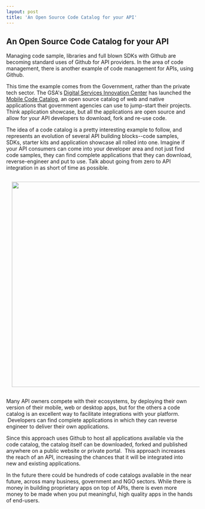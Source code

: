 ```yaml
---
layout: post
title: 'An Open Source Code Catalog for your API'
---
```

<h2>An Open Source Code Catalog for your API</h2>
<p>Managing code sample, libraries and full blown SDKs with Github are becoming standard uses of Github for API providers. In the area of code management, there is another example of code management for APIs, using Github. &nbsp;</p>
<p>This time the example comes from the Government, rather than the private tech sector. The GSA's&nbsp;<a href="http://gsablogs.gsa.gov/dsic/">Digital Services Innovation Center</a> has launched the <a href="http://gsa.github.io/Mobile-Code-Catalog/">Mobile Code Catalog</a>, an open source catalog of web and native applications that government agencies can use to jump-start their projects. Think application showcase, but all the applications are open source and allow for your API developers to download, fork and re-use code.</p>
<p>The idea of a code catalog is a pretty interesting example to follow, and represents an evolution of several API building blocks--code samples, SDKs, starter kits and application showcase all rolled into one.  Imagine if your API consumers can come into your developer area and not just find code samples, they can find complete applications that they can download, reverse-engineer and put to use.  Talk about going from zero to API integration in as short of time as possible.</p>
<p><a href="http://gsa.github.io/Mobile-Code-Catalog/"><img style="padding: 15px; display: block; margin-left: auto; margin-right: auto;" src="https://s3.amazonaws.com/kinlane-productions/federal-strategy/mobile-code-catalog.png" alt="" width="550" /></a></p>
<p>Many API owners compete with their ecosystems, by deploying their own version of their mobile, web or desktop apps, but for the others a code catalog is an excellent way to facilitate integrations with your platform. &nbsp;Developers can find complete applications in which they can reverse engineer to deliver their own applications.</p>
<p>Since this approach uses Github to host all applications available via the code catalog, the catalog itself can be downloaded, forked and published anywhere on a public website or private portal. &nbsp;This approach increases the reach of an API, increasing the chances that it will be integrated into new and existing applications.</p>
<p style="page-break-after: always;">In the future there could be hundreds of code catalogs available in the near future, across many business, government and NGO sectors.  While there is money in building proprietary apps on top of APIs, there is even more money to be made when you put meaningful, high quality apps in the hands of end-users.</p>